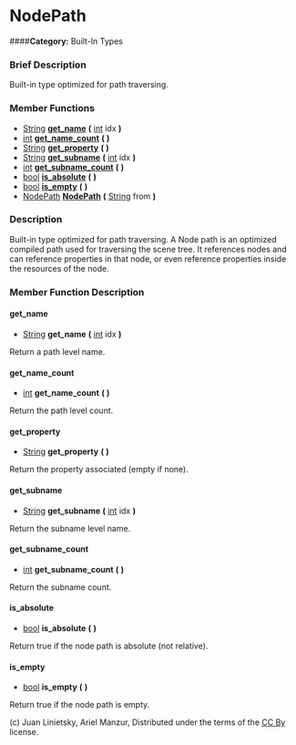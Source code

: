 #  NodePath  
####**Category:** Built-In Types

###  Brief Description  
Built-in type optimized for path traversing.

###  Member Functions 
  * [String](class_string)  **[get&#95;name](#get_name)**  **(** [int](class_int) idx  **)**
  * [int](class_int)  **[get&#95;name&#95;count](#get_name_count)**  **(** **)**
  * [String](class_string)  **[get&#95;property](#get_property)**  **(** **)**
  * [String](class_string)  **[get&#95;subname](#get_subname)**  **(** [int](class_int) idx  **)**
  * [int](class_int)  **[get&#95;subname&#95;count](#get_subname_count)**  **(** **)**
  * [bool](class_bool)  **[is&#95;absolute](#is_absolute)**  **(** **)**
  * [bool](class_bool)  **[is&#95;empty](#is_empty)**  **(** **)**
  * [NodePath](class_nodepath)  **[NodePath](#NodePath)**  **(** [String](class_string) from  **)**

###  Description  
Built-in type optimized for path traversing. A Node path is an optimized compiled path used for traversing the scene tree. 
        It references nodes and can reference properties in that node, or even reference properties inside the resources of the node.

###  Member Function Description  

#### <a name="get_name">get_name</a>
  * [String](class_string)  **get&#95;name**  **(** [int](class_int) idx  **)**

Return a path level name.

#### <a name="get_name_count">get_name_count</a>
  * [int](class_int)  **get&#95;name&#95;count**  **(** **)**

Return the path level count.

#### <a name="get_property">get_property</a>
  * [String](class_string)  **get&#95;property**  **(** **)**

Return the property associated (empty if none).

#### <a name="get_subname">get_subname</a>
  * [String](class_string)  **get&#95;subname**  **(** [int](class_int) idx  **)**

Return the subname level name.

#### <a name="get_subname_count">get_subname_count</a>
  * [int](class_int)  **get&#95;subname&#95;count**  **(** **)**

Return the subname count.

#### <a name="is_absolute">is_absolute</a>
  * [bool](class_bool)  **is&#95;absolute**  **(** **)**

Return true if the node path is absolute (not relative).

#### <a name="is_empty">is_empty</a>
  * [bool](class_bool)  **is&#95;empty**  **(** **)**

Return true if the node path is empty.


(c) Juan Linietsky, Ariel Manzur, Distributed under the terms of the [CC By](https://creativecommons.org/licenses/by/3.0/legalcode) license.
